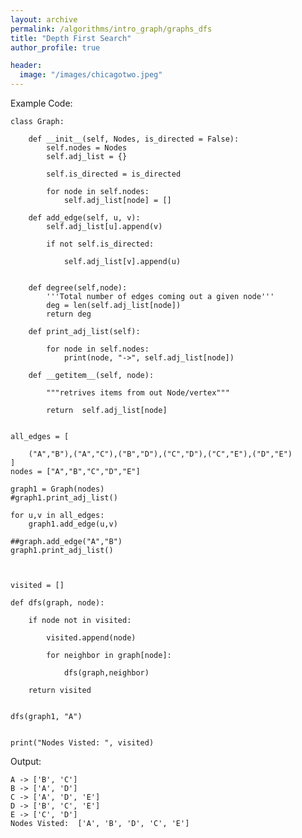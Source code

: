 ```yaml
---
layout: archive
permalink: /algorithms/intro_graph/graphs_dfs
title: "Depth First Search"
author_profile: true

header:
  image: "/images/chicagotwo.jpeg"
---
```




Example Code:


    class Graph:
        
        def __init__(self, Nodes, is_directed = False):
            self.nodes = Nodes
            self.adj_list = {}
            
            self.is_directed = is_directed
            
            for node in self.nodes:
                self.adj_list[node] = []
                
        def add_edge(self, u, v):
            self.adj_list[u].append(v)
            
            if not self.is_directed:
                
                self.adj_list[v].append(u)
            
        
        def degree(self,node):
            '''Total number of edges coming out a given node'''
            deg = len(self.adj_list[node])
            return deg
        
        def print_adj_list(self):
            
            for node in self.nodes:
                print(node, "->", self.adj_list[node])
        
        def __getitem__(self, node):
            
            """retrives items from out Node/vertex"""
            
            return  self.adj_list[node]
                

    all_edges = [
        
        ("A","B"),("A","C"),("B","D"),("C","D"),("C","E"),("D","E")
    ]
    nodes = ["A","B","C","D","E"]

    graph1 = Graph(nodes)
    #graph1.print_adj_list()

    for u,v in all_edges:
        graph1.add_edge(u,v)

    ##graph.add_edge("A","B")
    graph1.print_adj_list()



    visited = []

    def dfs(graph, node):
        
        if node not in visited:
            
            visited.append(node)
            
            for neighbor in graph[node]:
                
                dfs(graph,neighbor)
                
        return visited


    dfs(graph1, "A")


    print("Nodes Visted: ", visited)


Output:



    A -> ['B', 'C']
    B -> ['A', 'D']
    C -> ['A', 'D', 'E']
    D -> ['B', 'C', 'E']
    E -> ['C', 'D']
    Nodes Visted:  ['A', 'B', 'D', 'C', 'E']

